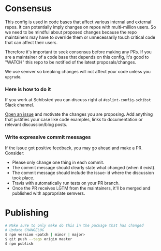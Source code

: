 # Consensus

This config is used in code bases that affect various internal and external repos.
It can potentially imply changes on repos with multi-million users. So we need to be mindful
about proposed changes because the repo maintainers may have to override them or unnecessarily
touch critical code that can affect their users.

Therefore it's important to seek consensus before making any PRs.
If you are a maintainer of a code base that depends on this config, it's good to "WATCH" this repo
to be notified of the latest proposals/changes.

We use semver so breaking changes will not affect your code unless you `upgrade`.

### Here is how to do it

If you work at Schibsted you can discuss right at `#eslint-config-schibst` Slack channel.

[Open an issue](https://github.com/schibsted/eslint-config-schibsted/issues/new) and motivate the
changes you are proposing. Add anything that justifies your case like code examples, links to
documentation or relevant discussion/blog posts.

### Write expressive commit messages

If the issue got positive feedback, you may go ahead and make a PR. Consider:

* Please only change one thing in each commit.
* The commit message should clearly state what changed (when it exist).
* The commit message should include the issue-id where the discussion took place.
* Travis with automatically run tests on your PR branch.
* Once the PR receives LGTM from the maintainers, it'll be merged and published with appropriate
semvers.

# Publishing

```bash
# Make sure to only make do this in the package that has changed
# Update CHANGELOG
$ npm version <patch | minor | major>
$ git push --tags origin master
$ npm publish
```
